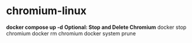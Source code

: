 # chromium-linux
**docker compose up -d**
**Optional: Stop and Delete Chromium**
docker stop chromium
docker rm chromium
docker system prune

